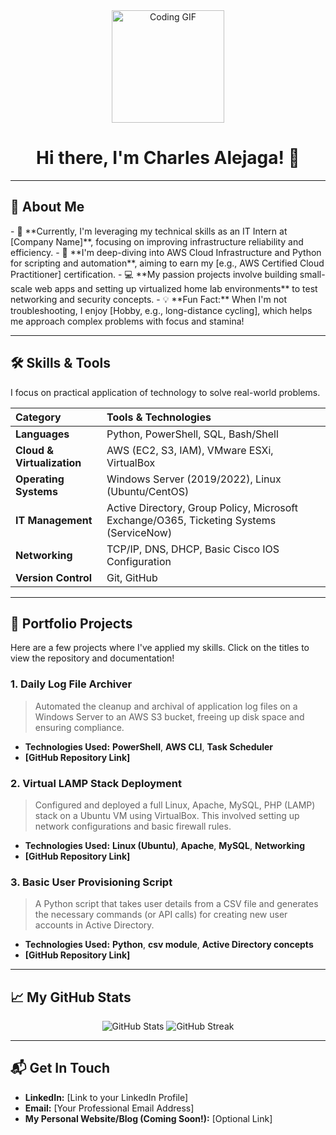 <div align="center">
  <img height="180" src="https://media.giphy.com/media/M9gbBd9nbDrOTu1Mqx/giphy.gif" alt="Coding GIF" />
  <h1>Hi there, I'm Charles Alejaga! 👋</h1>
</div>

---

## 🚀 About Me

<p align="left">
- 💼  **Currently, I'm leveraging my technical skills as an IT Intern at [Company Name]**, focusing on improving infrastructure reliability and efficiency.
- 🌱  **I'm deep-diving into AWS Cloud Infrastructure and Python for scripting and automation**, aiming to earn my [e.g., AWS Certified Cloud Practitioner] certification.
- 💻  **My passion projects involve building small-scale web apps and setting up virtualized home lab environments** to test networking and security concepts.
- 💡  **Fun Fact:** When I'm not troubleshooting, I enjoy [Hobby, e.g., long-distance cycling], which helps me approach complex problems with focus and stamina!
</p>

---

## 🛠 Skills & Tools

I focus on practical application of technology to solve real-world problems.

| Category | Tools & Technologies |
| :--- | :--- |
| **Languages** | Python, PowerShell, SQL, Bash/Shell |
| **Cloud & Virtualization** | AWS (EC2, S3, IAM), VMware ESXi, VirtualBox |
| **Operating Systems** | Windows Server (2019/2022), Linux (Ubuntu/CentOS) |
| **IT Management** | Active Directory, Group Policy, Microsoft Exchange/O365, Ticketing Systems (ServiceNow) |
| **Networking** | TCP/IP, DNS, DHCP, Basic Cisco IOS Configuration |
| **Version Control** | Git, GitHub |

---

## 🌟 Portfolio Projects

Here are a few projects where I've applied my skills. Click on the titles to view the repository and documentation!

### 1. Daily Log File Archiver
> Automated the cleanup and archival of application log files on a Windows Server to an AWS S3 bucket, freeing up disk space and ensuring compliance.
* **Technologies Used:** **PowerShell**, **AWS CLI**, **Task Scheduler**
* **[GitHub Repository Link]**

### 2. Virtual LAMP Stack Deployment
> Configured and deployed a full Linux, Apache, MySQL, PHP (LAMP) stack on a Ubuntu VM using VirtualBox. This involved setting up network configurations and basic firewall rules.
* **Technologies Used:** **Linux (Ubuntu)**, **Apache**, **MySQL**, **Networking**
* **[GitHub Repository Link]**

### 3. Basic User Provisioning Script
> A Python script that takes user details from a CSV file and generates the necessary commands (or API calls) for creating new user accounts in Active Directory.
* **Technologies Used:** **Python**, **csv module**, **Active Directory concepts**
* **[GitHub Repository Link]**

---

## 📈 My GitHub Stats

<p align="center">
  <img src="https://github-readme-stats.vercel.app/api?username=[YOUR-USERNAME]&show_icons=true&theme=vue-dark&hide_border=true&count_private=true" alt="GitHub Stats" />
  <img src="https://github-readme-streak-stats.herokuapp.com/?user=[YOUR-USERNAME]&theme=vue-dark&hide_border=true" alt="GitHub Streak" />
</p>

---

## 📬 Get In Touch

* **LinkedIn:** [Link to your LinkedIn Profile]
* **Email:** [Your Professional Email Address]
* **My Personal Website/Blog (Coming Soon!):** [Optional Link]
